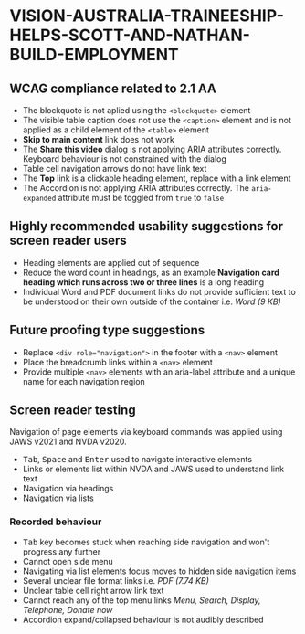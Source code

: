 # VISION-AUSTRALIA-TRAINEESHIP-HELPS-SCOTT-AND-NATHAN-BUILD-EMPLOYMENT
## WCAG compliance related to 2.1 AA
* The blockquote is not aplied using the `<blockquote>` element
* The visible table caption does not use the `<caption>` element and is not applied as a child element of the `<table>` element
* **Skip to main content** link does not work
* The **Share this video** dialog is not applying ARIA attributes correctly. Keyboard behaviour is not constrained with the dialog
* Table cell navigation arrows do not have link text
* The **Top** link is a clickable heading element, replace with a link element
* The Accordion is not applying ARIA attributes correctly. The `aria-expanded` attribute must be toggled from `true` to `false`
## Highly recommended usability suggestions for screen reader users
* Heading elements are applied out of sequence
* Reduce the word count in headings, as an example **Navigation card heading which runs across two or three lines** is a long heading
* Individual Word and PDF document links do not provide sufficient text to be understood on their own outside of the container i.e. _Word (9 KB)_
## Future proofing type suggestions
* Replace `<div role="navigation">` in the footer with a `<nav>` element
* Place the breadcrumb links within a `<nav>` element
* Provide multiple `<nav>` elements with an aria-label attribute and a unique name for each navigation region

## Screen reader testing
Navigation of page elements via keyboard commands was applied using JAWS v2021 and NVDA v2020.
* <kbd>Tab</kbd>, <kbd>Space</kbd> and <kbd>Enter</kbd> used to navigate interactive elements
* Links or elements list within NVDA and JAWS used to understand link text
* Navigation via headings
* Navigation via lists
### Recorded behaviour
- <kbd>Tab</kbd> key becomes stuck when reaching side navigation and won't progress any further
- Cannot open side menu
- Navigating via list elements focus moves to hidden side navigation items
- Several unclear file format links i.e. _PDF (7.74 KB)_
- Unclear table cell right arrow link text
- Cannot reach any of the top menu links _Menu, Search, Display, Telephone, Donate now_
- Accordion expand/collapsed behaviour is not audibly described
